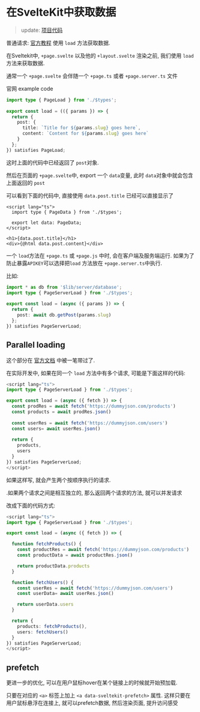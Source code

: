 # 在SvelteKit中获取数据

> update: [项目代码](https://github.com/mactanxin/sveltekit-dummyjson-demo/tree/main/src/routes/products)

普通请求: [官方教程](https://kit.svelte.dev/docs/load) 使用 `load` 方法获取数据.



在Sveltekit中, `+page.svelte` 以及他的 `+layout.svelte` 渲染之前, 我们使用 `load` 方法来获取数据.

通常一个 `+page.svelte` 会伴随一个 `+page.ts` 或者 `+page.server.ts` 文件



官网 example code

```typescript
import type { PageLoad } from './$types';
 
export const load = (({ params }) => {
  return {
    post: {
      title: `Title for ${params.slug} goes here`,
      content: `Content for ${params.slug} goes here`
    }
  };
}) satisfies PageLoad;
```

这时上面的代码中已经返回了 `post`对象.

然后在页面的 `+page.svelte`中, export 一个 `data`变量, 此时 `data`对象中就会包含上面返回的 `post`

可以看到下面的代码中, 直接使用 `data.post.title` 已经可以直接显示了

```svelte
<script lang="ts">
  import type { PageData } from './$types';

  export let data: PageData;
</script>

<h1>{data.post.title}</h1>
<div>{@html data.post.content}</div>
```



一个 `load`方法在 `+page.ts` 或 `+page.js` 中时, 会在客户端及服务端运行.  如果为了防止暴露`APIKEY`可以选择把`load` 方法放在 `+page.server.ts`中执行.

比如: 



```typescript
import * as db from '$lib/server/database';
import type { PageServerLoad } from './$types';
 
export const load = (async ({ params }) => {
  return {
    post: await db.getPost(params.slug)
  };
}) satisfies PageServerLoad;
```



## Parallel loading



这个部分在 [官方文档](https://kit.svelte.dev/docs/load#parallel-loading) 中被一笔带过了.

在实际开发中,  如果在同一个 `load` 方法中有多个请求, 可能是下面这样的代码: 



```typescript
<script lang="ts">
import type { PageServerLoad } from './$types';

export const load = (async ({ fetch }) => {
  const prodRes = await fetch('https://dummyjson.com/products')
  const products = await prodRes.json()
  
  const userRes = await fetch('https://dummyjson.com/users')
  const users= await userRes.json()
  
  return {
    products,
    users
  }
}) satisfies PageServerLoad;
</script>
```



如果这样写, 就会产生两个按顺序执行的请求.



.如果两个请求之间是相互独立的, 那么返回两个请求的方法, 就可以并发请求

改成下面的代码方式: 

```typescript
<script lang="ts">
import type { PageServerLoad } from './$types';

export const load = (async ({ fetch }) => {

  function fetchProducts() {
    const productRes = await fetch('https://dummyjson.com/products')
    const productData = await productRes.json()

    return productData.products
  }

  function fetchUsers() {
    const userRes = await fetch('https://dummyjson.com/users')
    const userData= await userRes.json()

    return userData.users
  }

  return {
    products: fetchProducts(),
    users: fetchUsers()
  }
}) satisfies PageServerLoad;
</script>
```





## prefetch



更进一步的优化, 可以在用户鼠标hover在某个链接上的时候就开始预加载.

只要在对应的 `<a>` 标签上加上 `<a data-sveltekit-prefetch>` 属性. 这样只要在用户鼠标悬浮在连接上, 就可以prefetch数据, 然后渲染页面, 提升访问感受
